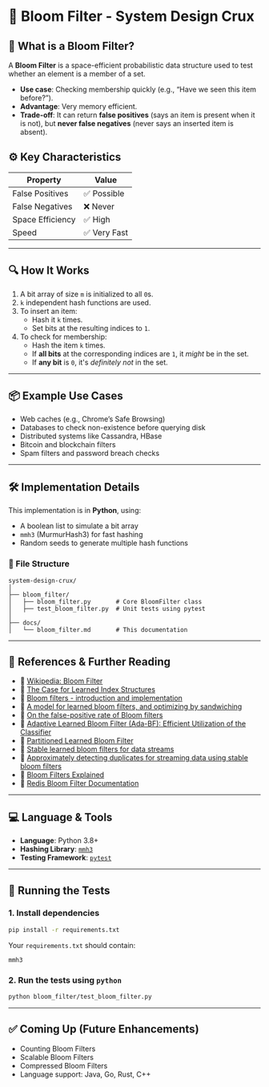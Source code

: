 
# 🌸 Bloom Filter - System Design Crux

## 📘 What is a Bloom Filter?

A **Bloom Filter** is a space-efficient probabilistic data structure used to test whether an element is a member of a set.

- **Use case**: Checking membership quickly (e.g., “Have we seen this item before?”).
- **Advantage**: Very memory efficient.
- **Trade-off**: It can return **false positives** (says an item is present when it is not), but **never false negatives** (never says an inserted item is absent).

## ⚙️ Key Characteristics

| Property            | Value                    |
|---------------------|---------------------------|
| False Positives     | ✅ Possible               |
| False Negatives     | ❌ Never                  |
| Space Efficiency    | ✅ High                   |
| Speed               | ✅ Very Fast              |

---

## 🔍 How It Works

1. A bit array of size `m` is initialized to all `0`s.
2. `k` independent hash functions are used.
3. To insert an item:
   - Hash it `k` times.
   - Set bits at the resulting indices to `1`.
4. To check for membership:
   - Hash the item `k` times.
   - If **all bits** at the corresponding indices are `1`, it *might* be in the set.
   - If **any bit** is `0`, it's *definitely not* in the set.

---

## 📦 Example Use Cases

- Web caches (e.g., Chrome’s Safe Browsing)
- Databases to check non-existence before querying disk
- Distributed systems like Cassandra, HBase
- Bitcoin and blockchain filters
- Spam filters and password breach checks

---

## 🛠 Implementation Details

This implementation is in **Python**, using:
- A boolean list to simulate a bit array
- `mmh3` (MurmurHash3) for fast hashing
- Random seeds to generate multiple hash functions

### 🧪 File Structure

```
system-design-crux/
│
├── bloom_filter/
│   ├── bloom_filter.py       # Core BloomFilter class
│   ├── test_bloom_filter.py  # Unit tests using pytest
│
├── docs/
│   └── bloom_filter.md       # This documentation
```

---

## 🔗 References & Further Reading

- 📖 [Wikipedia: Bloom Filter](https://en.wikipedia.org/wiki/Bloom_filter)
- 📖 [The Case for Learned Index Structures](https://doi.org/10.1145/3183713.3196909)
- 📖 [Bloom filters - introduction and implementation](https://www.google.com/search?q=https://www.geeksforgeeks.org/bloom-filters-introduction-and-implementation/)
- 📖 [A model for learned bloom filters, and optimizing by sandwiching](https://www.google.com/search?q=https://proceedings.neurips.cc/paper/2018/hash/58355a0432f0207a5b2338ad17f80c1a-Abstract.html)
- 📖 [On the false-positive rate of Bloom filters](https://doi.org/10.1016/j.ipl.2008.05.018)
- 📖 [Adaptive Learned Bloom Filter (Ada-BF): Efficient Utilization of the Classifier](https://doi.org/10.48550/arXiv.1910.09131)
- 📖 [Partitioned Learned Bloom Filter](https://www.google.com/search?q=https://doi.org/10.48550/arXiv.2006.03176)
- 📖 [Stable learned bloom filters for data streams](https://doi.org/10.14778/3407790.3407830)
- 📖 [Approximately detecting duplicates for streaming data using stable bloom filters](https://doi.org/10.1145/1142473.1142477)
- 📖 [Bloom Filters Explained](https://systemdesign.one/bloom-filters-explained/)
- 📖 [Redis Bloom Filter Documentation](https://redis.io/docs/latest/develop/data-types/probabilistic/bloom-filter/)

---

## 💻 Language & Tools

- **Language**: Python 3.8+
- **Hashing Library**: [`mmh3`](https://pypi.org/project/mmh3/)
- **Testing Framework**: [`pytest`](https://docs.pytest.org/en/stable/)

---

## 🧪 Running the Tests

### 1. Install dependencies

```bash
pip install -r requirements.txt
```

Your `requirements.txt` should contain:
```
mmh3
```

### 2. Run the tests using `python`
```bash
python bloom_filter/test_bloom_filter.py
```

---

## ✅ Coming Up (Future Enhancements)

- Counting Bloom Filters
- Scalable Bloom Filters
- Compressed Bloom Filters
- Language support: Java, Go, Rust, C++
